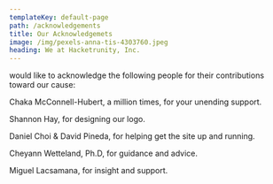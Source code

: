 ```yaml
---
templateKey: default-page
path: /acknowledgements
title: Our Acknowledgemets
image: /img/pexels-anna-tis-4303760.jpeg
heading: We at Hacketrunity, Inc.
---
```


would like to acknowledge the following people for their contributions toward our cause:

Chaka McConnell-Hubert, a million times, for your unending support.

Shannon Hay, for designing our logo.

Daniel Choi & David Pineda, for helping get the site up and running.

Cheyann Wetteland, Ph.D, for guidance and advice.

Miguel Lacsamana, for insight and support.
